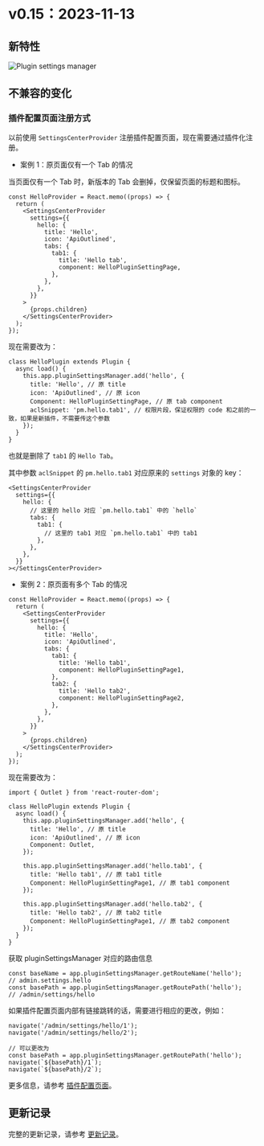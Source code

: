 # v0.15：2023-11-13

## 新特性

![Plugin settings manager](https://nocobase-docs.oss-cn-beijing.aliyuncs.com/20240115140600.png)

## 不兼容的变化

### 插件配置页面注册方式

以前使用 `SettingsCenterProvider` 注册插件配置页面，现在需要通过插件化注册。

- 案例 1：原页面仅有一个 Tab 的情况

当页面仅有一个 Tab 时，新版本的 Tab 会删掉，仅保留页面的标题和图标。

```tsx | pure
const HelloProvider = React.memo((props) => {
  return (
    <SettingsCenterProvider
      settings={{
        hello: {
          title: 'Hello',
          icon: 'ApiOutlined',
          tabs: {
            tab1: {
              title: 'Hello tab',
              component: HelloPluginSettingPage,
            },
          },
        },
      }}
    >
      {props.children}
    </SettingsCenterProvider>
  );
});
```

现在需要改为：

```tsx | pure
class HelloPlugin extends Plugin {
  async load() {
    this.app.pluginSettingsManager.add('hello', {
      title: 'Hello', // 原 title
      icon: 'ApiOutlined', // 原 icon
      Component: HelloPluginSettingPage, // 原 tab component
      aclSnippet: 'pm.hello.tab1', // 权限片段，保证权限的 code 和之前的一致，如果是新插件，不需要传这个参数
    });
  }
}
```

也就是删除了 `tab1` 的 `Hello Tab`。

其中参数 `aclSnippet` 的 `pm.hello.tab1` 对应原来的 `settings` 对象的 key：

```tsx | pure
<SettingsCenterProvider
  settings={{
    hello: {
      // 这里的 hello 对应 `pm.hello.tab1` 中的 `hello`
      tabs: {
        tab1: {
          // 这里的 tab1 对应 `pm.hello.tab1` 中的 tab1
        },
      },
    },
  }}
></SettingsCenterProvider>
```

- 案例 2：原页面有多个 Tab 的情况

```tsx | pure
const HelloProvider = React.memo((props) => {
  return (
    <SettingsCenterProvider
      settings={{
        hello: {
          title: 'Hello',
          icon: 'ApiOutlined',
          tabs: {
            tab1: {
              title: 'Hello tab1',
              component: HelloPluginSettingPage1,
            },
            tab2: {
              title: 'Hello tab2',
              component: HelloPluginSettingPage2,
            },
          },
        },
      }}
    >
      {props.children}
    </SettingsCenterProvider>
  );
});
```

现在需要改为：

```tsx | pure
import { Outlet } from 'react-router-dom';

class HelloPlugin extends Plugin {
  async load() {
    this.app.pluginSettingsManager.add('hello', {
      title: 'Hello', // 原 title
      icon: 'ApiOutlined', // 原 icon
      Component: Outlet,
    });

    this.app.pluginSettingsManager.add('hello.tab1', {
      title: 'Hello tab1', // 原 tab1 title
      Component: HelloPluginSettingPage1, // 原 tab1 component
    });

    this.app.pluginSettingsManager.add('hello.tab2', {
      title: 'Hello tab2', // 原 tab2 title
      Component: HelloPluginSettingPage1, // 原 tab2 component
    });
  }
}
```

获取 pluginSettingsManager 对应的路由信息

```tsx | pure
const baseName = app.pluginSettingsManager.getRouteName('hello');
// admin.settings.hello
const basePath = app.pluginSettingsManager.getRoutePath('hello');
// /admin/settings/hello
```

如果插件配置页面内部有链接跳转的话，需要进行相应的更改，例如：

```tsx | pure
navigate('/admin/settings/hello/1');
navigate('/admin/settings/hello/2');

// 可以更改为
const basePath = app.pluginSettingsManager.getRoutePath('hello');
navigate(`${basePath}/1`);
navigate(`${basePath}/2`);
```

更多信息，请参考 [插件配置页面](https://docs-cn.nocobase.com/development/client/plugin-settings)。

## 更新记录

完整的更新记录，请参考 [更新记录](https://github.com/nocobase/nocobase/blob/main/CHANGELOG.md)。
